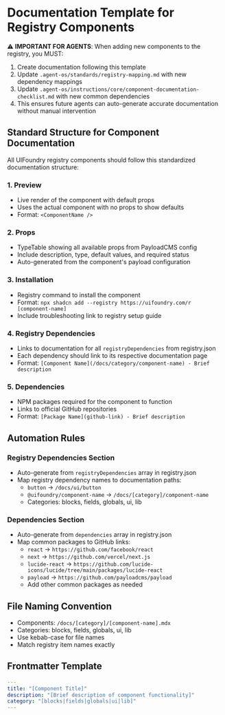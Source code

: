# Documentation Template for Registry Components

⚠️ **IMPORTANT FOR AGENTS**: When adding new components to the registry, you MUST:

1. Create documentation following this template
2. Update `.agent-os/standards/registry-mapping.md` with new dependency mappings
3. Update `.agent-os/instructions/core/component-documentation-checklist.md` with new common dependencies
4. This ensures future agents can auto-generate accurate documentation without manual intervention

## Standard Structure for Component Documentation

All UIFoundry registry components should follow this standardized documentation structure:

### 1. Preview

- Live render of the component with default props
- Uses the actual component with no props to show defaults
- Format: `<ComponentName />`

### 2. Props

- TypeTable showing all available props from PayloadCMS config
- Include description, type, default values, and required status
- Auto-generated from the component's payload configuration

### 3. Installation

- Registry command to install the component
- Format: `npx shadcn add --registry https://uifoundry.com/r [component-name]`
- Include troubleshooting link to registry setup guide

### 4. Registry Dependencies

- Links to documentation for all `registryDependencies` from registry.json
- Each dependency should link to its respective documentation page
- Format: `[Component Name](/docs/category/component-name) - Brief description`

### 5. Dependencies

- NPM packages required for the component to function
- Links to official GitHub repositories
- Format: `[Package Name](github-link) - Brief description`

## Automation Rules

### Registry Dependencies Section

- Auto-generate from `registryDependencies` array in registry.json
- Map registry dependency names to documentation paths:
  - `button` → `/docs/ui/button`
  - `@uifoundry/component-name` → `/docs/[category]/component-name`
  - Categories: blocks, fields, globals, ui, lib

### Dependencies Section

- Auto-generate from `dependencies` array in registry.json
- Map common packages to GitHub links:
  - `react` → `https://github.com/facebook/react`
  - `next` → `https://github.com/vercel/next.js`
  - `lucide-react` → `https://github.com/lucide-icons/lucide/tree/main/packages/lucide-react`
  - `payload` → `https://github.com/payloadcms/payload`
  - Add other common packages as needed

## File Naming Convention

- Components: `/docs/[category]/[component-name].mdx`
- Categories: blocks, fields, globals, ui, lib
- Use kebab-case for file names
- Match registry item names exactly

## Frontmatter Template

```yaml
---
title: "[Component Title]"
description: "[Brief description of component functionality]"
category: "[blocks|fields|globals|ui|lib]"
---
```

